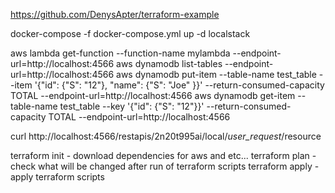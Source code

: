 https://github.com/DenysApter/terraform-example

docker-compose -f docker-compose.yml up -d localstack

aws lambda get-function --function-name mylambda --endpoint-url=http://localhost:4566 
aws dynamodb list-tables --endpoint-url=http://localhost:4566 
aws dynamodb put-item --table-name test_table --item '{"id": {"S": "12"}, "name": {"S": "Joe" }}' --return-consumed-capacity TOTAL --endpoint-url=http://localhost:4566 
aws dynamodb get-item --table-name test_table --key '{"id": {"S": "12"}}' --return-consumed-capacity TOTAL --endpoint-url=http://localhost:4566

curl http://localhost:4566/restapis/2n20t995ai/local/_user_request_/resource



terraform init - download dependencies for aws and etc... 
terraform plan - check what will be changed after run of terraform scripts 
terraform apply - apply terraform scripts